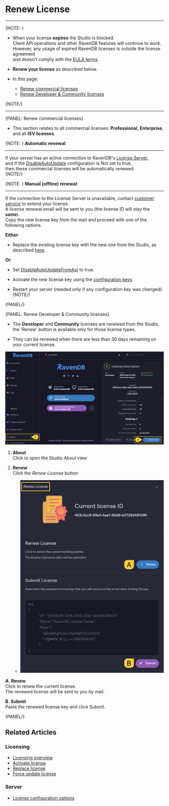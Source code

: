 # Renew License

---

{NOTE: }

* When your license __expires__ the Studio is blocked.  
  Client API operations and other RavenDB features will continue to work.  
  However, any usage of expired RavenDB licenses is outside the license agreement  
  and doesn't comply with the [EULA terms](https://ravendb.net/terms).  

* __Renew your license__ as described below.  

* In this page:
    * [Renew commercial licenses](../../start/licensing/renew-license#renew-commercial-licenses)
    * [Renew Developer & Community licenses](../../start/licensing/renew-license#renew-developer-&-community-licenses)

{NOTE/}

---

{PANEL: Renew commercial licenses}

* This section relates to all commercial licenses: __Professional__, __Enterprise__, and all __ISV licenses__.  

{NOTE: }
__Automatic renewal__:  

---
If your server has an active connection to RavenDB's [License Server](../../start/licensing/licensing-overview#license-server),  
and if the [DisableAutoUpdate](../../server/configuration/license-configuration#license.disableautoupdate) configuration is Not set to true,  
then these commercial licenses will be automatically renewed.  
{NOTE/}

{NOTE: }
__Manual (offline) renewal__:  

---
If the connection to the License Server is unavailable, contact [customer service](https://ravendb.net/contact) to extend your license.  
A license renewal email will be sent to you (the license ID will stay the __same__).  
Copy the new license key from the mail and proceed with one of the following options.  

__Either__:  

* Replace the existing license key with the new one from the Studio, as described [here](../../start/licensing/replace-license#replace-license-from-studio).

__Or__:  

* Set [DisableAutoUpdateFromApi](../../server/configuration/license-configuration#license.disableautoupdatefromapi) to true.

* Activate the new license key using the [configuration keys](../../start/licensing/activate-license#activate-license-with-configuration-keys).

* Restart your server (needed only if any configuration key was changed).  
  {NOTE/}

{PANEL/}

{PANEL: Renew Developer & Community licenses}

* The __Developer__ and __Community__ licenses are renewed from the Studio,  
  the 'Renew' button is available only for those license types.  

* They can be renewed when there are less than 30 days remaining on your current license.

![Renew License](images/renew-license.png "Renew License")

1. **About**  
   Click to open the Studio _About_ view  

2. **Renew**  
   Click the _Renew License_ button  


   * ![Renew and Submit](images/renew-and-submit.png "Renew and Submit")  
   

**A**. **Renew**  
  Click to renew the current license.  
  The renewed license will be sent to you by mail.  

**B**. **Submit**  
   Paste the renewed license key and click Submit.

{PANEL/}

## Related Articles

### Licensing
- [Licensing overview](../../start/licensing/licensing-overview)
- [Activate license](../../start/licensing/activate-license)
- [Replace license](../../start/licensing/replace-license)
- [Force update license](../../start/licensing/force-update)

### Server
- [License configuration options](../../server/configuration/license-configuration)




